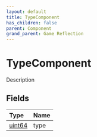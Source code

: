 ```yaml
---
layout: default
title: TypeComponent
has_children: false
parent: Component
grand_parent: Game Reflection
---
```

# TypeComponent
Description 

## Fields
| Type | Name |
|:-------------|:--------------|
| [uint64](/game-reflection/components/uint64.md) | type |
